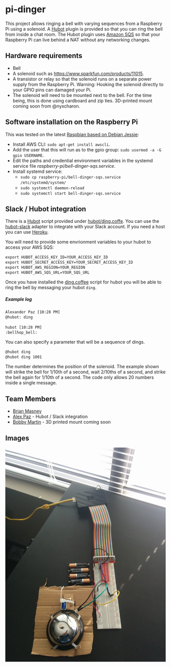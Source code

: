 # pi-dinger

This project allows ringing a bell with varying sequences from a Raspberry Pi
using a solenoid. A [Hubot](https://github.com/github/hubot) plugin is
provided so that you can ring the bell from inside a chat room. The Hubot
plugin uses [Amazon SQS](https://aws.amazon.com/sqs/) so that
your Raspberry Pi can live behind a NAT without any networking changes.

## Hardware requirements

- Bell
- A solenoid such as https://www.sparkfun.com/products/11015.
- A transistor or relay so that the solenoid runs on a separate power supply
  from the Raspberry Pi. Warning: Hooking the solenoid directly to your GPIO
  pins can damaged your Pi.
- The solenoid will need to be mounted next to the bell. For the time being, this is
  done using cardboard and zip ties. 3D-printed mount coming soon from @nyxcharon.

## Software installation on the Raspberry Pi

This was tested on the latest
[Raspbian based on Debian Jessie](https://www.raspberrypi.org/downloads/raspbian/):

- Install AWS CLI: `sudo apt-get install awscli`.
- Add the user that this will run as to the gpio group:
  `sudo usermod -a -G gpio USERNAME`.
- Edit the paths and credential environment variables in the systemd service file
  _raspberry-pi/bell-dinger-sqs.service_.
- Install systemd service:
  - `sudo cp raspberry-pi/bell-dinger-sqs.service /etc/systemd/system/`
  - `sudo systemctl daemon-reload`
  - `sudo systemctl start bell-dinger-sqs.service`

## Slack / Hubot integration

There is a [Hubot](https://github.com/github/hubot) script provided under [hubot/ding.coffe](./hubot/ding.coffee). You can use the [hubot-slack](https://github.com/slackhq/hubot-slack) adapter to integrate with your Slack account. If you need a host you can use [Heroku](https://gist.github.com/trey/9690729).

You will need to provide some envrionment variables to your hubot to access your AWS SQS:

```
export HUBOT_ACCESS_KEY_ID=YOUR_ACCESS_KEY_ID
export HUBOT_SECRET_ACCESS_KEY=YOUR_SECRET_ACCESS_KEY_ID
export HUBOT_AWS_REGION=YOUR_REGION
export HUBOT_AWS_SQS_URL=YOUR_SQS_URL
```

Once you have installed the [ding.coffee](./hubot/ding.coffee) script for hubot you will be able to ring the bell by messaging your hubot `ding`.

##### Example log

```
Alexander Paz [10:28 PM] 
@hubot: ding

hubot [10:28 PM] 
:bellhop_bell:
```

You can also specify a parameter that will be a sequence of dings.


```
@hubot ding 
@hubot ding 1001
```

The number determines the position of the solenoid. The example shown
will strike the bell for 1/10th of a second, wait 2/10ths of a second,
and strike the bell again for 1/10th of a second. The code only allows
20 numbers inside a single message.


## Team Members

* [Brian Masney](https://github.com/masneyb)
* [Alex Paz](https://github.com/alexjpaz) - Hubot / Slack integration
* [Bobby Martin](https://github.com/nyxcharon) - 3D printed mount coming soon

## Images

![Raspberry Pi with a bell](images/dinger.jpg)

